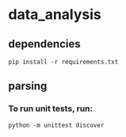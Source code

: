 # data_analysis

## dependencies
``` pip install -r requirements.txt ```

## parsing

### To run unit tests, run:
``` python -m unittest discover ```


